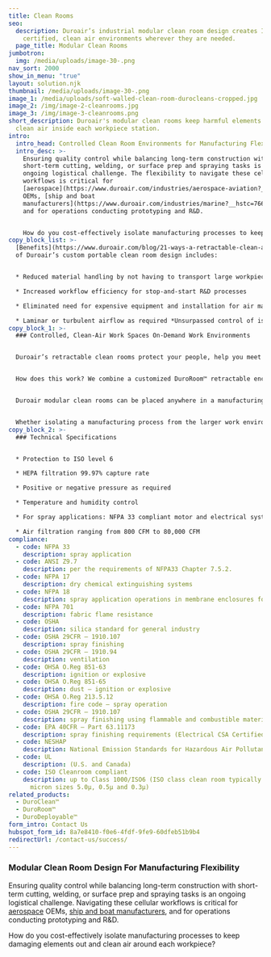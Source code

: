 ```yaml
---
title: Clean Rooms
seo:
  description: Duroair’s industrial modular clean room design creates ISO
    certified, clean air environments wherever they are needed.
  page_title: Modular Clean Rooms
jumbotron:
  img: /media/uploads/image-30-.png
nav_sort: 2000
show_in_menu: "true"
layout: solution.njk
thumbnail: /media/uploads/image-30-.png
image_1: /media/uploads/soft-walled-clean-room-durocleans-cropped.jpg
image_2: /img/image-2-cleanrooms.jpg
image_3: /img/image-3-cleanrooms.png
short_description: Duroair's modular clean rooms keep harmful elements out and
  clean air inside each workpiece station.
intro:
  intro_head: Controlled Clean Room Environments for Manufacturing Flexibility
  intro_desc: >-
    Ensuring quality control while balancing long-term construction with
    short-term cutting, welding, or surface prep and spraying tasks is an
    ongoing logistical challenge. The flexibility to navigate these cellular
    workflows is critical for
    [aerospace](https://www.duroair.com/industries/aerospace-aviation?__hstc=76629258.1b2ecfab4fbe050f4a1cb645617a0a2c.1740598848936.1741114790276.1742828545660.3&__hssc=76629258.9.1742828545660&__hsfp=412717538)
    OEMs, [ship and boat
    manufacturers](https://www.duroair.com/industries/marine?__hstc=76629258.1b2ecfab4fbe050f4a1cb645617a0a2c.1740598848936.1741114790276.1742828545660.3&__hssc=76629258.9.1742828545660&__hsfp=412717538),
    and for operations conducting prototyping and R&D.


    How do you cost-effectively isolate manufacturing processes to keep damaging elements out and clean air around each workpiece? And how do you meet niche clean room specifications for compliance and safety while delivering the flexibility to solve these workflow challenges?
copy_block_list: >-
  [Benefits](https://www.duroair.com/blog/21-ways-a-retractable-clean-air-enclosure-solves-problems?__hstc=76629258.1b2ecfab4fbe050f4a1cb645617a0a2c.1740598848936.1741114790276.1742828545660.3&__hssc=76629258.9.1742828545660&__hsfp=412717538)
  of Duroair’s custom portable clean room design includes:


  * Reduced material handling by not having to transport large workpieces to a dedicated clean air space

  * Increased workflow efficiency for stop-and-start R&D processes

  * Eliminated need for expensive equipment and installation for air make-up

  * Laminar or turbulent airflow as required *Unsurpassed control of isolated work environments, including pressure (positive or negative), humidity, and temperature air flow patterns, and harmful dust particulates and gaseous contaminants
copy_block_1: >-
  ### Controlled, Clean-Air Work Spaces On-Demand Work Environments


  Duroair’s retractable clean rooms protect your people, help you meet OSHA and life safety requirements, and provide the flexibility to add and change workflows. These flexible, controlled environments move wherever they are needed. For example, with these flexible clean rooms, you don’t have to stop assembly lines to move a workpiece for painting or coating.


  How does this work? We combine a customized DuroRoom™ retractable enclosure with our DuroClean™ engineered exhaust system into one flexible, cost-effective solution for portable clean rooms and isolation rooms.


  Duroair modular clean rooms can be placed anywhere in a manufacturing facility without having to install supplementary ductwork — or pay for ongoing air make-up costs. Our portable, retractable enclosures with non-vented air filtration can be engineered for large or small self-contained work environments, wherever and whenever needed.


  Whether isolating a manufacturing process from the larger work environment (negative pressure) or protecting a process from contamination (positive pressure), our DuroRoom™ and engineered filtration systems help guarantee worker safety from toxic dust and fumes, while reducing operating expenses and increasing productivity.
copy_block_2: >-
  ### Technical Specifications


  * Protection to ISO level 6

  * HEPA filtration 99.97% capture rate

  * Positive or negative pressure as required

  * Temperature and humidity control

  * For spray applications: NFPA 33 compliant motor and electrical systems work outside of the air stream

  * Air filtration ranging from 800 CFM to 80,000 CFM
compliance:
  - code: NFPA 33
    description: spray application
  - code: ANSI Z9.7
    description: per the requirements of NFPA33 Chapter 7.5.2.
  - code: NFPA 17
    description: dry chemical extinguishing systems
  - code: NFPA 18
    description: spray application operations in membrane enclosures for fire suppression
  - code: NFPA 701
    description: fabric flame resistance
  - code: OSHA
    description: silica standard for general industry
  - code: OSHA 29CFR – 1910.107
    description: spray finishing
  - code: OSHA 29CFR – 1910.94
    description: ventilation
  - code: OHSA O.Reg 851-63
    description: ignition or explosive
  - code: OHSA O.Reg 851-65
    description: dust – ignition or explosive
  - code: OHSA O.Reg 213.5.12
    description: fire code – spray operation
  - code: OSHA 29CFR – 1910.107
    description: spray finishing using flammable and combustible material
  - code: EPA 40CFR – Part 63.11173
    description: spray finishing requirements (Electrical CSA Certified)
  - code: NESHAP
    description: National Emission Standards for Hazardous Air Pollutants
  - code: UL
    description: (U.S. and Canada)
  - code: ISO Cleanroom compliant
    description: up to Class 1000/ISO6 (ISO class clean room typically measures
      micron sizes 5.0µ, 0.5µ and 0.3µ)
related_products:
  - DuroClean™
  - DuroRoom™
  - DuroDeployable™
form_intro: Contact Us
hubspot_form_id: 8a7e8410-f0e6-4fdf-9fe9-60dfeb51b9b4
redirectUrl: /contact-us/success/
---
```

### **Modular Clean Room Design For Manufacturing Flexibility**

Ensuring quality control while balancing long-term construction with short-term cutting, welding, or surface prep and spraying tasks is an ongoing logistical challenge. Navigating these cellular workflows is critical for [aerospace](https://www.duroair.com/industries/aerospace-aviation) OEMs, [ship and boat manufacturers](https://www.duroair.com/industries/marine), and for operations conducting prototyping and R&D. 

How do you cost-effectively isolate manufacturing processes to keep damaging elements out and clean air around each workpiece?
